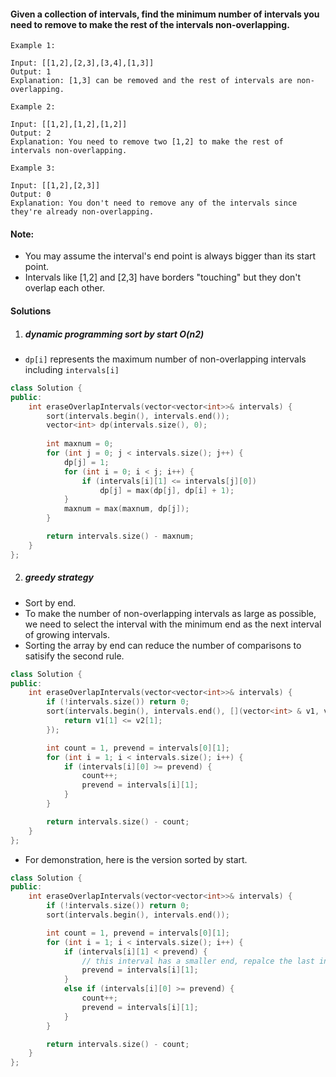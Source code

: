 #### Given a collection of intervals, find the minimum number of intervals you need to remove to make the rest of the intervals non-overlapping.

 

```
Example 1:

Input: [[1,2],[2,3],[3,4],[1,3]]
Output: 1
Explanation: [1,3] can be removed and the rest of intervals are non-overlapping.

Example 2:

Input: [[1,2],[1,2],[1,2]]
Output: 2
Explanation: You need to remove two [1,2] to make the rest of intervals non-overlapping.

Example 3:

Input: [[1,2],[2,3]]
Output: 0
Explanation: You don't need to remove any of the intervals since they're already non-overlapping.
```

 

#### Note:

-    You may assume the interval's end point is always bigger than its start point.
-    Intervals like [1,2] and [2,3] have borders "touching" but they don't overlap each other.

#### Solutions

1. ##### dynamic programming sort by start O(n2)

- `dp[i]` represents the maximum number of non-overlapping intervals including `intervals[i]`

```cpp
class Solution {
public:
    int eraseOverlapIntervals(vector<vector<int>>& intervals) {
        sort(intervals.begin(), intervals.end());
        vector<int> dp(intervals.size(), 0);
        
        int maxnum = 0;
        for (int j = 0; j < intervals.size(); j++) {
            dp[j] = 1;
            for (int i = 0; i < j; i++) {
                if (intervals[i][1] <= intervals[j][0])
                    dp[j] = max(dp[j], dp[i] + 1);
            }
            maxnum = max(maxnum, dp[j]);
        } 

        return intervals.size() - maxnum;
    }
};
```


2. ##### greedy strategy

- Sort by end.
- To make the number of non-overlapping intervals as large as possible, we need to select the interval with the minimum end as the next interval of growing intervals.
- Sorting the array by end can reduce the number of comparisons to satisify the second rule.

```cpp
class Solution {
public:
    int eraseOverlapIntervals(vector<vector<int>>& intervals) {
        if (!intervals.size()) return 0;
        sort(intervals.begin(), intervals.end(), [](vector<int> & v1, vector<int> & v2) {
            return v1[1] <= v2[1];
        });

        int count = 1, prevend = intervals[0][1];
        for (int i = 1; i < intervals.size(); i++) {
            if (intervals[i][0] >= prevend) {
                count++;
                prevend = intervals[i][1];
            }
        }

        return intervals.size() - count;
    }
};
```

- For demonstration, here is the version sorted by start.

```cpp
class Solution {
public:
    int eraseOverlapIntervals(vector<vector<int>>& intervals) {
        if (!intervals.size()) return 0;
        sort(intervals.begin(), intervals.end());

        int count = 1, prevend = intervals[0][1];
        for (int i = 1; i < intervals.size(); i++) {
            if (intervals[i][1] < prevend) {
                // this interval has a smaller end, repalce the last interval with this
                prevend = intervals[i][1];
            }
            else if (intervals[i][0] >= prevend) {
                count++;
                prevend = intervals[i][1];
            }
        }

        return intervals.size() - count;
    }
};
```